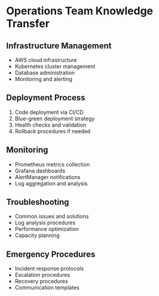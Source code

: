 # Operations Team Knowledge Transfer

## Infrastructure Management
- AWS cloud infrastructure
- Kubernetes cluster management
- Database administration
- Monitoring and alerting

## Deployment Process
1. Code deployment via CI/CD
2. Blue-green deployment strategy
3. Health checks and validation
4. Rollback procedures if needed

## Monitoring
- Prometheus metrics collection
- Grafana dashboards
- AlertManager notifications
- Log aggregation and analysis

## Troubleshooting
- Common issues and solutions
- Log analysis procedures
- Performance optimization
- Capacity planning

## Emergency Procedures
- Incident response protocols
- Escalation procedures
- Recovery procedures
- Communication templates
